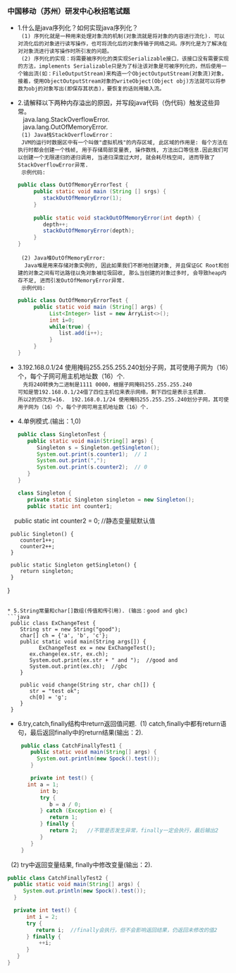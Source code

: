### 中国移动（苏州）研发中心秋招笔试题 ###
* 1.什么是java序列化？如何实现java序列化？    
 &nbsp;  ` (1) 序列化就是一种用来处理对象流的机制(对象流就是将对象的内容进行流化). 可以对流化后的对象进行读写操作，也可将流化后的对象传输于网络之间。序列化是为了解决在对对象流进行读写操作时所引发的问题。 `   
 &nbsp;  ` (2) 序列化的实现：将需要被序列化的类实现Serializable接口，该接口没有需要实现的方法，implements Serializable只是为了标注该对象是可被序列化的，然后使用一个输出流(如：FileOutputStream)来构造一个ObjectOutputStream(对象流)对象，接着，使用ObjectOutputStream对象的writeObject(Object obj)方法就可以将参数为obj的对象写出(即保存其状态)，要恢复的话则用输入流。 `
 
* 2.请解释以下两种内存溢出的原因，并写段java代码（伪代码）触发这些异常。   
  &nbsp;&nbsp;  java.lang.StackOverflowError.  
  &nbsp;&nbsp;  java.lang.OutOfMemoryError.    
  &nbsp; ` (1) Java栈StackOverflowError： `     
  &nbsp; ` JVM的运行时数据区中有一个叫做"虚拟机栈"的内存区域, 此区域的作用是: 每个方法在执行时都会创建一个栈帧, 用于存储局部变量表, 操作数栈, 方法出口等信息.因此我们可以创建一个无限递归的递归调用, 当递归深度过大时, 就会耗尽栈空间, 进而导致了StackOverflowError异常. `     
  &nbsp; ` 示例代码: `
  ```java  
  public class OutOfMemoryErrorTest { 
       public static void main (String [] srgs) {
          stackOutOfMemoryError(1);
       }
       
       public static void stackOutOfMemoryError(int depth) {
          depth++;
          stackOutOfMemoryError(depth);
       }
  } 
  ```
  &nbsp; ` (2) Java堆OutOfMemoryError:  `     
  &nbsp; ` Java堆是用来存储对象实例的, 因此如果我们不断地创建对象, 并且保证GC Root和创建的对象之间有可达路径以免对象被垃圾回收, 那么当创建的对象过多时, 会导致heap内存不足, 进而引发OutOfMemoryError异常.`     
  &nbsp; ` 示例代码: `
  ```java  
  public class OutOfMemoryErrorTest {
       public static void main (String[] args) {
            List<Integer> list = new ArryList<>();
            int i=0;
            while(true) {
               list.add(i++);
            }
       }
  }
  ```
  
* 3.192.168.0.1/24 使用掩码255.255.255.240划分子网，其可使用子网为（16）个，每个子网可用主机地址数（16）个.   
  &nbsp;&nbsp; ` 先将240转换为二进制是1111 0000，根据子网掩码255.255.255.240 `   
   ` 可知是管192.168.0.1/24借了四位主机位来表示网络，剩下四位是表示主机数.  `  
   ` 所以2的四次方=16.  192.168.0.1/24 使用掩码255.255.255.240划分子网，其可使用子网为（16）个，每个子网可用主机地址数（16）个.  `
   
* 4.单例模式.(输出：1,0)
  ```java  
  public class SingletonTest {
     public static void main(String[] args) {
        Singleton s = Singleton.getSingleton();
        System.out.print(s.counter1);  // 1
        System.out.print(",");
        System.out.print(s.counter2);  // 0
     }
  }

  class Singleton {
     private static Singleton singleton = new Singleton();
     public static int counter1;
     public static int counter2 = 0;  //静态变量赋默认值

     public Singleton() {
        counter1++;
        counter2++;
     }

     public static Singleton getSingleton() {
        return singleton;
     }
  }
 ```

* 5.String常量和char[]数组(传值和传引用). (输出：good and gbc)
 ```java  
  public class ExChangeTest {
     String str = new String("good");
     char[] ch = {'a', 'b', 'c'};
     public static void main(String args[]) {
	       ExChangeTest ex = new ExChangeTest();
        ex.change(ex.str, ex.ch);
        System.out.print(ex.str + " and ");  //good and 
        System.out.print(ex.ch);  //gbc 
     }

     public void change(String str, char ch[]) {
        str = "test ok";
        ch[0] = 'g';
     }
  }
 ```
 
* 6.try,catch,finally结构中return返回值问题. 
  (1) catch,finally中都有return语句，最后返回finally中的return结果(输出：2).
  ```java  
   public class CatchFinallyTest1 {
      public static void main(String[] args) {
        System.out.println(new Spock().test());
      }

      private int test() {
	 int a = 1;
         int b;
         try {
            b = a / 0;
         } catch (Exception e) {
            return 1;
         } finally {
            return 2;   //不管是否发生异常，finally一定会执行，最后输出2
         }
      }
   }
   ```   
   (2) try中返回变量结果, finally中修改变量(输出：2).
   ```java  
   public class CatchFinallyTest2 {
     public static void main(String[] args) {
        System.out.println(new Spock().test());
     }

     private int test() {
         int i = 2;
         try {
            return i;  //finally会执行，但不会影响返回结果，仍返回未修改的值2
         } finally {
             ++i;
         }
      }
   }
   ```   
